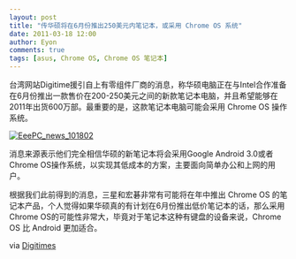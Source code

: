 ```yaml
---
layout: post
title: "传华硕将在6月份推出250美元内笔记本，或采用 Chrome OS 系统"
date: 2011-03-18 12:00
author: Eyon
comments: true
tags: [asus, Chrome OS, Chrome OS 笔记本]
---
```

台湾网站Digitime援引自上有零组件厂商的消息，称华硕电脑正在与Intel合作准备在6月份推出一款售价在200-250美元之间的新款笔记本电脑，并且希望能够在2011年出货600万部。最重要的是，这款笔记本电脑可能会采用 Chrome OS 操作系统。

<a href="http://img.chromi.org/2011/03/EeePC_news_101802.jpg">![](http://img.chromi.org/2011/03/EeePC_news_101802.jpg "EeePC_news_101802")</a>

消息来源表示他们完全相信华硕的新笔记本将会采用Google Android 3.0或者 Chrome OS操作系统，以实现其低成本的方案，主要面向简单办公和上网的用户。

根据我们此前得到的消息，三星和宏碁非常有可能将在年中推出 Chrome OS 的笔记本产品，个人觉得如果华硕真的有计划在6月份推出低价笔记本的话，那么采用Chrome OS的可能性非常大，毕竟对于笔记本这种有键盘的设备来说，Chrome OS 比 Android 更加适合。

via [Digitimes](http://www.digitimes.com/news/a20110316PD215.html)

